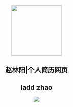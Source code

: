 <p align="center">
  <img width="160" src="https://zhaolinyang.ltd/images/p1.png" />  
  <h2 align="center">赵林阳|个人简历网页</h2>
  <h2 align="center">ladd zhao</h2>
</p>

<p align="center">
  </a>
    <a href="https://twitter.com/intent/tweet?text=Add%20dynamically%20generated%20GitHub%20Trophy%20on%20your%20readme%0D%0A&url=https%3A%2F%2Fgithub.com%2Fryo-ma%2Fgithub-profile-trophy">
    <img src="https://img.shields.io/twitter/url?style=social&url=https%3A%2F%2Fgithub.com%2Fryo-ma%2Fgithub-profile-trophy"/> 
  </a>
</p>
